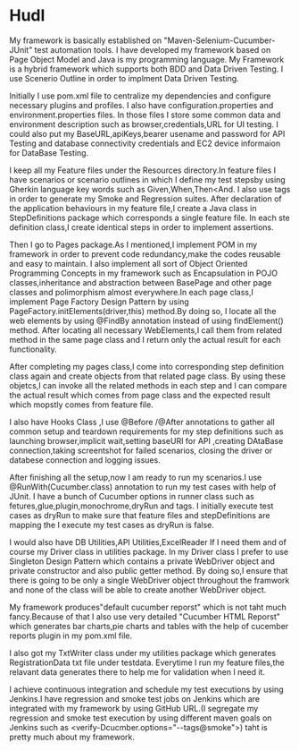 # Hudl
My framework is basically established on "Maven-Selenium-Cucumber-JUnit" test automation tools. 
I have developed my framework based on Page Object Model and Java is my programming language. 
My Framework is a hybrid framework which supports both BDD and Data Driven Testing. I use Scenerio Outline in order to implment Data Driven Testing.

Initially I use pom.xml file to centralize my dependencies and configure necessary plugins and profiles.
I also have configuration.properties and environment.properties files.
In those files I store some common data and environment description such as browser,credentials,URL for UI testing.
I could also put my BaseURL,apiKeys,bearer usename and password for API Testing and database connectivity credentials and EC2 device informaion for DataBase 
Testing.

I keep all my Feature files under the Resources directory.In feature files I have scenarios or scenario outlines in which I define my test stepsby using Gherkin 
language key words such as Given,When,Then<And.
I also use tags in order to generate my Smoke and Regression suites. 
After declaration of the application behaviours in my feature file,I create a Java class in StepDefinitions package which corresponds a single feature file.
In each ste definition class,I create identical steps in order to implement assertions.

Then I go to Pages package.As I mentioned,I implement POM in my framework in order to prevent code redundancy,make the codes reusable and easy to maintain.
I also implement all sort of Object Oriented Programming Concepts in my framework such as Encapsulation in POJO classes,inheritance and abstraction between 
BasePage and other page classes and polimorphism almost everywhere.In each page class,I implement Page Factory Design Pattern 
by using PageFactory.initElements(driver,this) method.By doing so, I locate all the web elements by using @FindBy annotation instead of 
using findElement() method.
After locating all necessary WebElements,I call them from related method in the same page class and I return only the actual result for each functionality.

After completing my pages class,I come into corresponding step definition class again and create objects from that related page class.
By using these objetcs,I can invoke all the related methods in each step and 
I can compare the actual result which comes from page class and the expected result which mopstly comes from feature file.

I also have Hooks Class ,I use @Before /@After annotations to gather all common setup and teardown requirements for my step definitions 
such as launching browser,implicit wait,setting baseURI for API ,creating DAtaBase connection,taking screentshot for failed scenarios,
closing the driver or databese connection and logging issues.

After finishing all the setup,now I am ready to run my scenarios.I use @RunWith(Cucumber.class) annotation to run my test cases with help of JUnit.
I have a bunch of Cucumber options in runner class such as fetures,glue,plugin,monochrome,dryRun and tags.
I initially execute test cases as dryRun to make sure that feature files and stepDefinitions are mapping the I execute my test cases as dryRun is false.

I would also have DB Utilities,API Utilities,ExcelReader If I need them and of course my Driver class in utilities package.
In my Driver class I prefer to use Singleton Design Pattern which contains a private WebDriver object and private constructor and also public getter method.
By doing so,I ensure that there is going to be only a single WebDriver object throughout the framwork and none of the class will be able to
create another WebDriver object.

My framework produces"default cucumber reporst" which is not taht much fancy.Because of that I also use very detailed "Cucumber HTML Reporst" which generates
bar charts,pie charts and tables with the help of cucember reports plugin
in my pom.xml file.

I also got my TxtWriter class under my utilities package which generates RegistrationData txt file under testdata.
Everytime I run my feature files,the relavant data generates there to help me for validation when I need it.

I achieve continuous integration and schedule my test executions by using Jenkins.I have regression and smoke test jobs on Jenkins which are integrated
with my framework by using GitHub URL.(I segregate my regression and smoke test execution by using 
different maven goals on Jenkins such as <verify-Dcucmber.options="--tags@smoke">) taht is pretty much about my framework.


